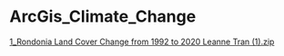 # ArcGis_Climate_Change

[1_Rondonia Land Cover Change from 1992 to 2020 Leanne Tran (1).zip](https://github.com/user-attachments/files/15778782/1_Rondonia.Land.Cover.Change.from.1992.to.2020.Leanne.Tran.1.zip)
